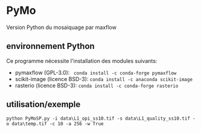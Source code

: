 # PyMo
Version Python du mosaiquage par maxflow

## environnement Python
Ce programme nécessite l'installation des modules suivants:
- pymaxflow (GPL-3.0): `` conda install -c conda-forge pymaxflow``
- scikit-image (licence BSD-3): ``conda install -c anaconda scikit-image``
- rasterio (licence BSD-3): ``conda install -c conda-forge rasterio``

## utilisation/exemple

``python PyMoSP.py -i data\L1_opi_ss10.tif -s data\L1_quality_ss10.tif -o data\temp.tif -c 10 -a 256 -w True``


